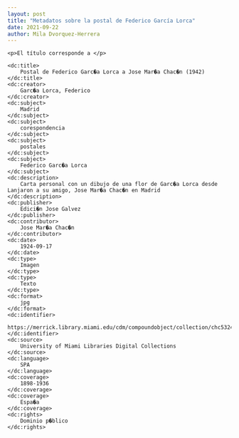 ```yaml
---
layout: post
title: "Metadatos sobre la postal de Federico García Lorca"
date: 2021-09-22
author: Mila Dvorquez-Herrera
---
```

<?xml version="1.0"?>
<metadata
    xmlns:dc="http://purl.org/dc/elements/1.1/">
    
    <p>El título corresponde a </p>

    <dc:title>
        Postal de Federico Garc�a Lorca a Jose Mar�a Chac�n (1942)
    </dc:title>
    <dc:creator>
        Garc�a Lorca, Federico
    </dc:creator>
    <dc:subject>
        Madrid
    </dc:subject>
    <dc:subject>
        corespondencia
    </dc:subject>
    <dc:subject>
        postales
    </dc:subject>
    <dc:subject>
        Federico Garc�a Lorca
    </dc:subject>
    <dc:description>
        Carta personal con un dibujo de una flor de Garc�a Lorca desde Lanjaron a su amigo, Jose Mar�a Chac�n en Madrid
    </dc:description>
    <dc:publisher>
        Edici�n Jose Galvez
    </dc:publisher>
    <dc:contributor>
        Jose Mar�a Chac�n
    </dc:contributor>
    <dc:date>
        1924-09-17
    </dc:date>
    <dc:type>
        Imagen
    </dc:type>
    <dc:type>
        Texto
    </dc:type>
    <dc:format>
        jpg
    </dc:format>
    <dc:identifier>
        https://merrick.library.miami.edu/cdm/compoundobject/collection/chc5324/id/31/rec/19
    </dc:identifier>
    <dc:source>
        University of Miami Libraries Digital Collections
    </dc:source>
    <dc:language>
        SPA
    </dc:language>
    <dc:coverage>
        1898-1936
    </dc:coverage>
    <dc:coverage>
        Espa�a
    </dc:coverage>
    <dc:rights>
        Dominio p�blico
    </dc:rights>

</metadata>
